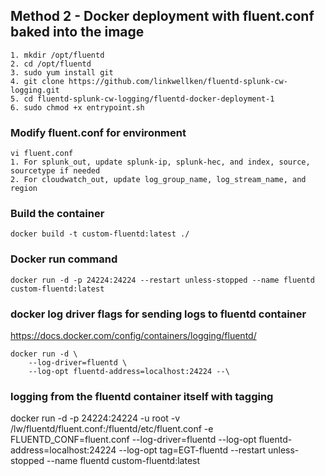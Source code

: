 ## Method 2 - Docker deployment with fluent.conf baked into the image
```
1. mkdir /opt/fluentd
2. cd /opt/fluentd
3. sudo yum install git
4. git clone https://github.com/linkwellken/fluentd-splunk-cw-logging.git
5. cd fluentd-splunk-cw-logging/fluentd-docker-deployment-1
6. sudo chmod +x entrypoint.sh

```

### Modify fluent.conf for environment
```
vi fluent.conf
1. For splunk_out, update splunk-ip, splunk-hec, and index, source, sourcetype if needed
2. For cloudwatch_out, update log_group_name, log_stream_name, and region
```

### Build the container
```
docker build -t custom-fluentd:latest ./
```

### Docker run command
```
docker run -d -p 24224:24224 --restart unless-stopped --name fluentd  custom-fluentd:latest
```

### docker log driver flags for sending logs to fluentd container
https://docs.docker.com/config/containers/logging/fluentd/
```
docker run -d \
    --log-driver=fluentd \
    --log-opt fluentd-address=localhost:24224 --\
```

### logging from the fluentd container itself with tagging
docker run -d -p 24224:24224 -u root -v /lw/fluentd/fluent.conf:/fluentd/etc/fluent.conf -e FLUENTD_CONF=fluent.conf --log-driver=fluentd --log-opt fluentd-address=localhost:24224 --log-opt tag=EGT-fluentd --restart unless-stopped --name fluentd  custom-fluentd:latest
